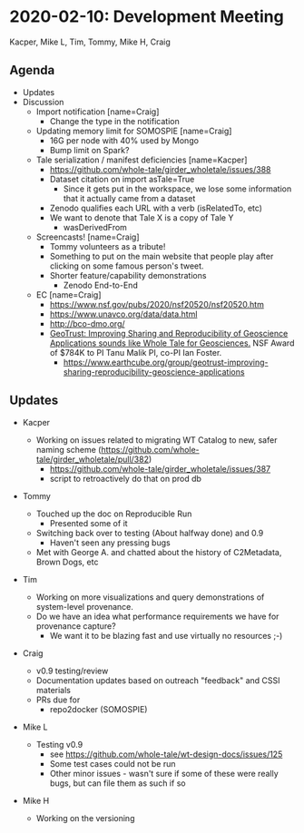 2020-02-10: Development Meeting
===============================
Kacper, Mike L, Tim, Tommy, Mike H, Craig

Agenda
------
* Updates
* Discussion
    * Import notification [name=Craig]
        * Change the type in the notification
    * Updating memory limit for SOMOSPIE [name=Craig]
        * 16G per node with 40% used by Mongo
        * Bump limit on Spark?
    * Tale serialization / manifest deficiencies [name=Kacper]
        * https://github.com/whole-tale/girder_wholetale/issues/388
        * Dataset citation on import asTale=True
            * Since it gets put in the workspace, we lose some information that it actually came from a dataset
        * Zenodo qualifies each URL with a verb (isRelatedTo, etc)
        * We want to denote that Tale X is a copy of Tale Y
            * wasDerivedFrom
    * Screencasts! [name=Craig]
        * Tommy volunteers as a tribute!
        * Something to put on the main website that people play after clicking on some famous person's tweet.
        * Shorter feature/capability demonstrations
            * Zenodo End-to-End
    * EC [name=Craig]
        * https://www.nsf.gov/pubs/2020/nsf20520/nsf20520.htm
        * https://www.unavco.org/data/data.html
        * http://bco-dmo.org/
        * [GeoTrust: Improving Sharing and Reproducibility of Geoscience Applications sounds like Whole Tale for Geosciences.](https://www.earthcube.org/group/geotrust-improving-sharing-reproducibility-geoscience-applications)  NSF Award of $784K to PI Tanu Malik PI, co-PI Ian Foster.
            * https://www.earthcube.org/group/geotrust-improving-sharing-reproducibility-geoscience-applications

Updates
-------

* Kacper
    * Working on issues related to migrating WT Catalog to new, safer naming scheme (https://github.com/whole-tale/girder_wholetale/pull/382)
        * https://github.com/whole-tale/girder_wholetale/issues/387
        * script to retroactively do that on prod db

* Tommy
    * Touched up the doc on Reproducible Run
        * Presented some of it
    * Switching back over to testing (About halfway done) and 0.9
        * Haven't seen any pressing bugs
    * Met with George A. and chatted about the history of C2Metadata, Brown Dogs, etc

* Tim
    * Working on more visualizations and query demonstrations of system-level provenance.
    * Do we have an idea what performance requirements we have for provenance capture?
        * We want it to be blazing fast and use virtually no resources ;-)

* Craig
    * v0.9 testing/review
    * Documentation updates based on outreach "feedback" and CSSI materials
    * PRs due for 
        * repo2docker (SOMOSPIE)

* Mike L
    * Testing v0.9
        * see https://github.com/whole-tale/wt-design-docs/issues/125
        * Some test cases could not be run
        * Other minor issues - wasn't sure if some of these were really bugs, but can file them as such if so

* Mike H
    * Working on the versioning
